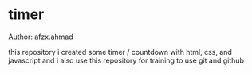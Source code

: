 # timer
Author: afzx.ahmad

this repository i created some timer / countdown with html, css, and javascript and i also use this repository for training to use git and github
